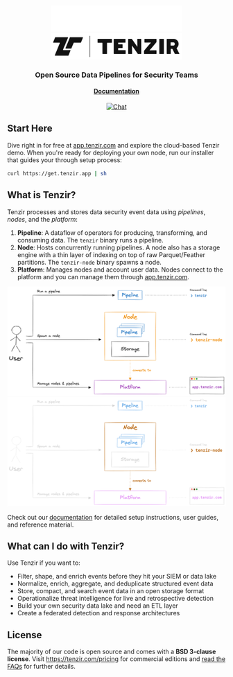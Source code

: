 <p align="center">
<img src="./web/static/img/tenzir-white.svg#gh-dark-mode-only" width="60%" alt="Tenzir">
<img src="./web/static/img/tenzir-black.svg#gh-light-mode-only" width="60%" alt="Tenzir">
</p>
<h3 align="center">
Open Source Data Pipelines for Security Teams
</h3>
</p>

<h4 align="center">

[Documentation](https://docs.tenzir.com)

</h4>
<div align="center">

[![Chat][chat-badge]](https://discord.tenzir.com)

</div>

[chat-badge]: https://img.shields.io/badge/Discord-Community%20Chat-brightgreen?logo=discord&color=purple&style=social

## Start Here

Dive right in for free at [app.tenzir.com][app] and explore the cloud-based
Tenzir demo. When you're ready for deploying your own node, run our installer
that guides your through setup process:

```bash
curl https://get.tenzir.app | sh
```

## What is Tenzir?

Tenzir processes and stores data security event data using *pipelines*, *nodes*,
and the *platform*:

1. **Pipeline**: A dataflow of operators for producing, transforming, and
   consuming data. The `tenzir` binary runs a pipeline.
2. **Node**: Hosts concurrently running pipelines. A node also has a
   storage engine with a thin layer of indexing on top of raw Parquet/Feather
   partitions. The `tenzir-node` binary spawns a node.
3. **Platform**: Manages nodes and account user data. Nodes connect to the
   platform and you can manage them through [app.tenzir.com][app].

![Tenzir Moving Parts](./web/static/img/readme/moving-parts.light.png#gh-light-mode-only)
![Tenzir Moving Parts](./web/static/img/readme/moving-parts.dark.png#gh-dark-mode-only)

Check out our [documentation](https://docs.tenzir.com) for detailed setup
instructions, user guides, and reference material.

## What can I do with Tenzir?

Use Tenzir if you want to:

- Filter, shape, and enrich events before they hit your SIEM or data lake
- Normalize, enrich, aggregate, and deduplicate structured event data
- Store, compact, and search event data in an open storage format
- Operationalize threat intelligence for live and retrospective detection
- Build your own security data lake and need an ETL layer
- Create a federated detection and response architectures

## License

The majority of our code is open source and comes with a **BSD 3-clause
license**. Visit <https://tenzir.com/pricing> for commercial editions and [read
the FAQs](https://docs.tenzir.com/faqs) for further details.

[app]: https://app.tenzir.com
